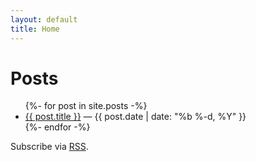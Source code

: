 ```yaml
---
layout: default
title: Home
---
```


# Posts

<ul class="posts">
{%- for post in site.posts -%}
  <li>
    <a href="{{ post.url | relative_url }}">{{ post.title }}</a>
    <span class="muted">— {{ post.date | date: "%b %-d, %Y" }}</span>
  </li>
{%- endfor -%}
</ul>

<p class="muted">Subscribe via <a href="{{ '/feed.xml' | relative_url }}">RSS</a>.</p>